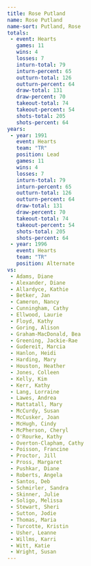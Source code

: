 ```yaml
---
title: Rose Putland
name: Rose Putland
name-sort: Putland, Rose
totals:
 - event: Hearts
   games: 11
   wins: 4
   losses: 7
   inturn-total: 79
   inturn-percent: 65
   outturn-total: 126
   outturn-percent: 64
   draw-total: 131
   draw-percent: 70
   takeout-total: 74
   takeout-percent: 54
   shots-total: 205
   shots-percent: 64
years:
 - year: 1991
   event: Hearts
   team: "TR"
   position: Lead
   games: 11
   wins: 4
   losses: 7
   inturn-total: 79
   inturn-percent: 65
   outturn-total: 126
   outturn-percent: 64
   draw-total: 131
   draw-percent: 70
   takeout-total: 74
   takeout-percent: 54
   shots-total: 205
   shots-percent: 64
 - year: 1996
   event: Hearts
   team: "TR"
   position: Alternate
vs:
 - Adams, Diane
 - Alexander, Diane
 - Allardyce, Kathie
 - Betker, Jan
 - Cameron, Nancy
 - Cunningham, Cathy
 - Ellwood, Laurie
 - Floyd, Kathy
 - Goring, Alison
 - Graham-MacDonald, Bea
 - Greening, Jackie-Rae
 - Gudereit, Marcia
 - Hanlon, Heidi
 - Harding, Mary
 - Houston, Heather
 - Jones, Colleen
 - Kelly, Kim
 - Kerr, Kathy
 - Lang, Lorraine
 - Lawes, Andrea
 - Mattatall, Mary
 - McCurdy, Susan
 - McCusker, Joan
 - McHugh, Cindy
 - McPherson, Cheryl
 - O'Rourke, Kathy
 - Overton-Clapham, Cathy
 - Poisson, Francine
 - Proctor, Jill
 - Pross, Margaret
 - Pushkar, Diane
 - Roberts, Angela
 - Santos, Deb
 - Schmirler, Sandra
 - Skinner, Julie
 - Soligo, Melissa
 - Stewart, Sheri
 - Sutton, Jodie
 - Thomas, Maria
 - Turcotte, Kristin
 - Usher, Leanne
 - Willms, Karri
 - Witt, Katie
 - Wright, Susan
---
```

